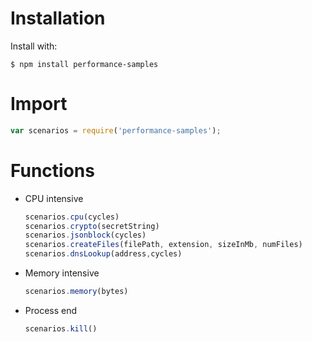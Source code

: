 # Installation
Install with:

```
$ npm install performance-samples
```
# Import
```javascript
var scenarios = require('performance-samples');
```

# Functions

- CPU intensive

    ```javascript
    scenarios.cpu(cycles)
    scenarios.crypto(secretString)
    scenarios.jsonblock(cycles)
    scenarios.createFiles(filePath, extension, sizeInMb, numFiles)
    scenarios.dnsLookup(address,cycles)

    ```

- Memory intensive

    ```javascript
    scenarios.memory(bytes)
    ```

- Process end

    ```javascript
    scenarios.kill()
    ```





